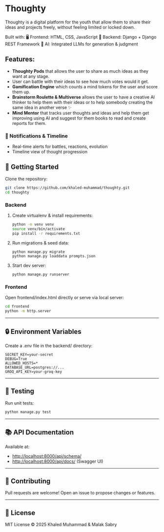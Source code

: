 # Thoughty

Thoughty is a digital platform for the youth that allow them to share their ideas and projects freely, without feeling limited or locked down.

Built with:
🖥️ Frontend: HTML, CSS, JavaScript
🧪 Backend: Django + Django REST Framework
🧠 AI: Integrated LLMs for generation & judgment

## Features:

* **Thoughty Pods** that allows the user to share as much ideas as they want at any stage.
* User can battle with their ideas to see how much votes would it get.
* **Gamification Engine** which counts a mind tokens for the user and score them up.
* **Brainstorm Roulette & Multiverse** allows the user to have a creative AI thinker to help them with their ideas or to help somebody creating the same idea in another verse ✨
* **Mind Mentor** that tracks user thoughts and ideas and help them get improving using AI and suggest for them books to read and create reports for them.

### 🔔 Notifications & Timeline

* Real-time alerts for battles, reactions, evolution
* Timeline view of thought progression

## 🚀 Getting Started

Clone the repository:

```bash
git clone https://github.com/khaled-muhammad/thoughty.git
cd thoughty
```

### Backend

1. Create virtualenv & install requirements:

   ```bash
   python -m venv venv
   source venv/bin/activate
   pip install -r requirements.txt
   ```

2. Run migrations & seed data:

   ```bash
   python manage.py migrate
   python manage.py loaddata prompts.json
   ```

3. Start dev server:

   ```bash
   python manage.py runserver
   ```

### Frontend

Open frontend/index.html directly or serve via local server:

```bash
cd frontend
python -m http.server
```

---

## 🔒 Environment Variables

Create a .env file in the backend/ directory:

```
SECRET_KEY=your-secret
DEBUG=True
ALLOWED_HOSTS=*
DATABASE_URL=postgres://...
GROQ_API_KEY=your-groq-key
```

---

## 🧪 Testing

Run unit tests:

```bash
python manage.py test
```

---

## 📚 API Documentation

Available at:

* [http://localhost:8000/api/schema/](http://localhost:8000/api/schema/)
* [http://localhost:8000/api/docs/](http://localhost:8000/api/docs/) (Swagger UI)

---

## 🙌 Contributing

Pull requests are welcome!
Open an issue to propose changes or features.

---

## 📄 License

MIT License © 2025 Khaled Muhammad & Malak Sabry